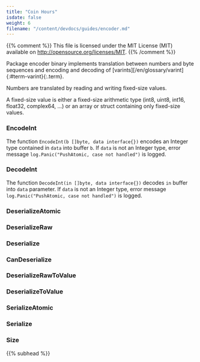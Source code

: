 ```yaml
---
title: "Coin Hours"
isdate: false
weight: 6
filename: "/content/devdocs/guides/encoder.md"
---
```

{{% comment %}}
This file is licensed under the MIT License (MIT) available on
http://opensource.org/licenses/MIT.
{{% /comment %}}

Package encoder binary implements translation between numbers and byte sequences and encoding and decoding of [varints][/en/glossary/varint]{:#term-varint}{:.term}.

Numbers are translated by reading and writing fixed-size values.

A fixed-size value is either a fixed-size arithmetic type (int8, uint8, int16, float32, complex64, ...) or an array or struct containing only fixed-size values.

### EncodeInt

The function `EncodeInt(b []byte, data interface{})` encodes an Integer type contained in `data` into buffer `b`. If `data` is not an Integer type, error message `log.Panic("PushAtomic, case not handled")` is logged.

### DecodeInt

The function `DecodeInt(in []byte, data interface{})` decodes `in` buffer into `data` parameter. If `data` is not an Integer type, error message `log.Panic("PushAtomic, case not handled")` is logged.
<!--This function doesn't check whether `in` param is a valid in. Must be fixed and updated accordingly. -->

### DeserializeAtomic

### DeserializeRaw

### Deserialize

### CanDeserialize

### DeserializeRawToValue

### DeserializeToValue

### SerializeAtomic

### Serialize

### Size


{{% subhead %}}
